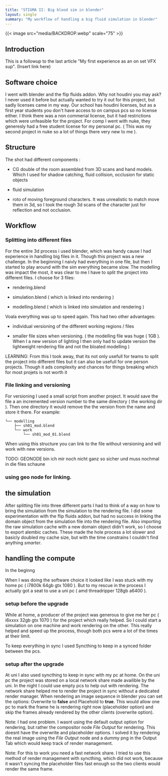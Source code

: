 ```yaml
---
title: "STIGMA II: Big blood sim in blender"
layout: single
summary: "My workflow of handling a big fluid simulation in blender"
---
```


{{< image src="media/BACKDROP.webp" scale="75" >}}


## Introduction
This is a followup to the last article "My first experience as an on set VFX sup". (Insert link here)

## Software choice
I went with blender and the flip fluids addon. 
Why not houdini you may ask?
I never used it before but actually wanted to try it out for this project, but sadly licenses came in my way.
Our school has houdini licenses, but as a first year students you don't have access to on campus pcs so no license either.
I think there was a non commerial license, but it had restrictions which were unfeasible for the project.
For comp I went with nuke, they generesly had a free student license for my personal pc. ( This was my second project in nuke so a lot of things there very new to me ).

## Structure
The shot had different components :

- CG double of the room assembled from 3D scans and hand models. 
Which I used for shadow catching, fluid collision, occlusion for static objects

- fluid simulation

- roto of moving foreground characters. It was unrealistic to match move them in 3d, so I took the rough 3d scans of the character just for reflection and not occlusion.

## Workflow

### Splitting into different files
For the entire 3d process i used blender, which was handy cause I had experience in handling big files in it. 
Though this project was a new challenge. 
In the beginning I naivly had everything in one file, but then I started to play around with the sim everything became slow.
The modelling was impact the most, it was clear to me I have to split the project into different files.
I choose for 3 files:

- rendering.blend

- simulation.blend ( which is linked into rendering )

- modelling.blend ( which is linked into simulation and rendering ) 

Voala everything was up to speed again. This had two other advantages:

- individual versioning of the different working regions / files

- smaller file sizes when versioning. ( the modelling file was huge ( 1GB ). When I a new version of lighting I then only had to update version the lightweight rendering file and not the bloated modelling )

LEARNING: From this I took away, that its not only usefull for teams to split the project into different files
but it can also be usefull for one person projects. Though it ads complexity and chances for things breaking which for most projets is not worth it

### File linking and versioning
For versioning I used a small script from another project.
It would save the file a an incremented version number to the same directory ( the working dir ).
Then one directory it would remove the the version from the name and store it there.
For example:

    └── modelling
        ├── sh01_mod.blend
        └── work
            └── sh01_mod_01.blend

When using this structure you can link to the file without versioning and will work with new versions.

TODO: GEONODE bin ich mir noch nicht ganz so sicher und muss nochmal in die files schaune

### using geo node for linking.

## the simulation
After splitting file into three different parts I had to think of a way on how to bring the simulation from the simulation to the rendering file. I did some experimentation with the flip fluids addon, but had no success in linking the domain object from the simulation file into the rendering file. Also importing the raw simulation cache with a new domain object didn't work, so I choose to export alembic caches. These made the hole process a lot slower and basicly doubled my cache size,
but with the time constrains I couldn't find anything *smarter*.

## handling the compute

In the beginng 

When I was doing the software choice it looked like I was stuck with my home pc ( i7800k 64gb gtx 1080 ).
But to my rescue in the process I actually got a seat to use a uni pc ( amd threadripper 128gb a6400 ).

### setup before the upgrade

While at home, a producer of the project was generous to give me her pc ( i6xxxx 32gb gtx 1070 ) for the project which really helped.
So I could start a simulation on one machine and work rendering on the other.
This really helped and speed up the process, though both pcs were a lot of the times at their limit.

To keep everything in sync I used Syncthing to keep in a synced folder between the pcs. 

### setup after the upgrade

At uni I also used syncthing to keep in sync with my pc at home.
On the uni pc the project was stored on a local network share made availible by the uni.
In the night I could use empty pcs to help out with rendering.
The network share helped me to render the project in sync without a dedicated render manager.
When rendering an image sequence in blender you can set the options:
Overwrite to **false** and Placehold to **true**.
This would allow one pc to mark the frame he is rendering right now (placeholder option) and
skip the frames already rendered by the other clients (overwrite option).

Note: I had one problem. I wasnt using the default output option for rendering, 
but rather the compositor node *File Output* for rendering. This doesnt have the overwrite and placeholder options.
I solved it by rendering the real image using the *File Output* node and a dummy png in the Output Tab
which would keep track of render management.

Note: For this to work you need a fast network share. 
I tried to use this method of render management with syncthing, which did not work, because it wasn't syncing the placeholder files fast enough so the two clients would render the same frame.
